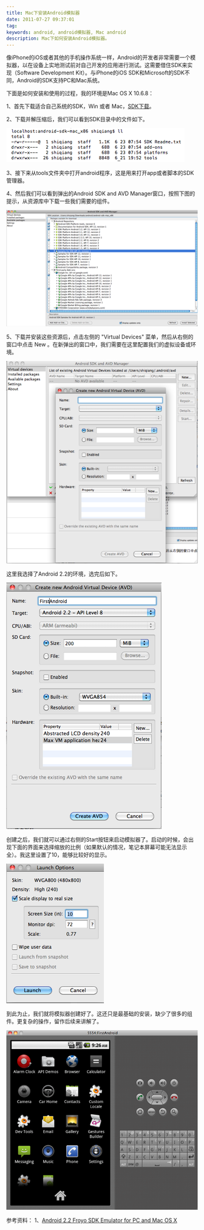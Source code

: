 ```yaml
---
title: Mac下安装Android模拟器
date: 2011-07-27 09:37:01
tag: 
keywords: android, android模拟器, Mac android
description: Mac下如何安装Android模拟器。
---
```


像iPhone的iOS或者其他的手机操作系统一样，Android的开发者非常需要一个模拟器，以在设备上实地测试前对自己开发的应用进行测试。这需要借住SDK来实现（Software Development Kit）。与iPhone的iOS SDK和Microsoft的SDK不同，Android的SDK支持PC和Mac系统。

下面是如何安装和使用的过程，我的环境是Mac OS X 10.6.8：

1、首先下载适合自己系统的SDK，Win 或者 Mac，[SDK下载](http://developer.android.com/sdk/index.html)。

2、下载并解压缩后，我们可以看到SDK目录中的文件如下。

![](20110727-install-android-simulator/09.31.46.png)

3、接下来从tools文件夹中打开android程序，这是用来打开app或者脚本的SDK管理器。

4、然后我们可以看到弹出的Android SDK and AVD Manager窗口，按照下图的提示，从资源库中下载一些我们需要的组件。

![](20110727-install-android-simulator/09.32.20.png)

5、下载并安装这些资源后，点击左侧的 "Virtual Devices" 菜单，然后从右侧的窗口中点击 New 。在新弹出的窗口中，我们需要在这里配置我们的虚拟设备或环境。

![](20110727-install-android-simulator/09.32.39.png)

这里我选择了Android 2.2的环境，选完后如下。

![](20110727-install-android-simulator/09.32.54.png)

创建之后，我们就可以通过右侧的Start按钮来启动模拟器了。启动的时候，会出现下面的界面来选择缩放的比例（如果默认的情况，笔记本屏幕可能无法显示全）。我这里设置了10，能够比较好的显示。

![](20110727-install-android-simulator/09.33.05.png)

到此为止，我们就将模拟器创建好了。这还只是最基础的安装，缺少了很多的组件。更复杂的操作，留作后续来讲解了。

![](20110727-install-android-simulator/09.33.14.png)


参考资料：
1、[Android 2.2 Froyo SDK Emulator for PC and Mac OS X](http://www.blogsdna.com/10400/android-2-2-froyo-emulator-for-pc-and-mac-os-x.htm)